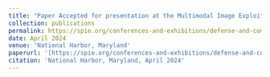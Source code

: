 ```yaml
---
title: "Paper Accepted for presentation at the Multimodal Image Exploitation and Learning 2024 conference SPIE Defense + Commercial Sensing. !"
collection: publications
permalink: https://spie.org/conferences-and-exhibitions/defense-and-commercial-sensing?utm_id=rdcs23gb&utm_campaign=dcs23_general_branding&utm_source=event_general_event_branding&utm_medium=n_a&utm_term=dcs23_ez_campaign#_=_
date: April 2024
venue: 'National Harbor, Maryland'
paperurl: '[https://spie.org/conferences-and-exhibitions/defense-and-commercial-sensing?utm_id=rdcs23gb&utm_campaign=dcs23_general_branding&utm_source=event_general_event_branding&utm_medium=n_a&utm_term=dcs23_ez_campaign#_=_]'
citation: 'National Harbor, Maryland, April 2024'
---
```



